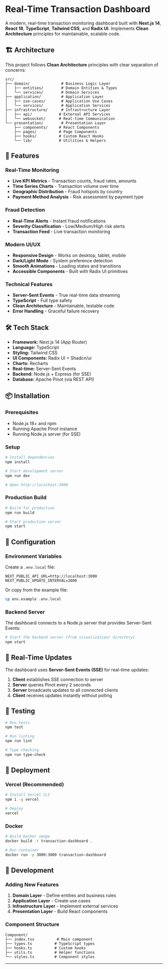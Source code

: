 # Real-Time Transaction Dashboard

A modern, real-time transaction monitoring dashboard built with **Next.js 14**, **React 18**, **TypeScript**, **Tailwind CSS**, and **Radix UI**. Implements **Clean Architecture** principles for maintainable, scalable code.

## 🏗️ Architecture

This project follows **Clean Architecture** principles with clear separation of concerns:

```
src/
├── domain/              # Business Logic Layer
│   ├── entities/        # Domain Entities & Types
│   └── services/        # Domain Services
├── application/         # Application Layer
│   ├── use-cases/       # Application Use Cases
│   └── services/        # Application Services
├── infrastructure/      # Infrastructure Layer
│   ├── api/            # External API Services
│   └── websocket/      # Real-time Communication
└── presentation/        # Presentation Layer
    ├── components/     # React Components
    ├── pages/          # Page Components
    ├── hooks/          # Custom React Hooks
    └── lib/            # Utilities & Helpers
```

## 🚀 Features

### Real-Time Monitoring
- **Live KPI Metrics** - Transaction counts, fraud rates, amounts
- **Time Series Charts** - Transaction volume over time
- **Geographic Distribution** - Fraud hotspots by country
- **Payment Method Analysis** - Risk assessment by payment type

### Fraud Detection
- **Real-Time Alerts** - Instant fraud notifications
- **Severity Classification** - Low/Medium/High risk alerts
- **Transaction Feed** - Live transaction monitoring

### Modern UI/UX
- **Responsive Design** - Works on desktop, tablet, mobile
- **Dark/Light Mode** - System preference detection
- **Smooth Animations** - Loading states and transitions
- **Accessible Components** - Built with Radix UI primitives

### Technical Features
- **Server-Sent Events** - True real-time data streaming
- **TypeScript** - Full type safety
- **Clean Architecture** - Maintainable, testable code
- **Error Handling** - Graceful failure recovery

## 🛠️ Tech Stack

- **Framework:** Next.js 14 (App Router)
- **Language:** TypeScript
- **Styling:** Tailwind CSS
- **UI Components:** Radix UI + Shadcn/ui
- **Charts:** Recharts
- **Real-time:** Server-Sent Events
- **Backend:** Node.js + Express (for SSE)
- **Database:** Apache Pinot (via REST API)

## 📦 Installation

### Prerequisites
- Node.js 18+ and npm
- Running Apache Pinot instance
- Running Node.js server (for SSE)

### Setup
```bash
# Install dependencies
npm install

# Start development server
npm run dev

# Open http://localhost:3000
```

### Production Build
```bash
# Build for production
npm run build

# Start production server
npm start
```

## 🔧 Configuration

### Environment Variables
Create a `.env.local` file:

```env
NEXT_PUBLIC_API_URL=http://localhost:3000
NEXT_PUBLIC_UPDATE_INTERVAL=2000
```

Or copy from the example file:
```bash
cp env.example .env.local
```

### Backend Server
The dashboard connects to a Node.js server that provides Server-Sent Events:

```bash
# Start the backend server (from visualization/ directory)
npm start
```

## 🔄 Real-Time Updates

The dashboard uses **Server-Sent Events (SSE)** for real-time updates:

1. **Client** establishes SSE connection to server
2. **Server** queries Pinot every 2 seconds
3. **Server** broadcasts updates to all connected clients
4. **Client** receives updates instantly without polling

## 🧪 Testing

```bash
# Run tests
npm test

# Run linting
npm run lint

# Type checking
npm run type-check
```

## 🚀 Deployment

### Vercel (Recommended)
```bash
# Install Vercel CLI
npm i -g vercel

# Deploy
vercel
```

### Docker
```bash
# Build Docker image
docker build -t transaction-dashboard .

# Run container
docker run -p 3000:3000 transaction-dashboard
```

## 📝 Development

### Adding New Features
1. **Domain Layer** - Define entities and business rules
2. **Application Layer** - Create use cases
3. **Infrastructure Layer** - Implement external services
4. **Presentation Layer** - Build React components

### Component Structure
```
Component/
├── index.tsx          # Main component
├── types.ts          # TypeScript types
├── hooks.ts          # Custom hooks
├── utils.ts          # Helper functions
└── styles.ts         # Component styles
```

---
